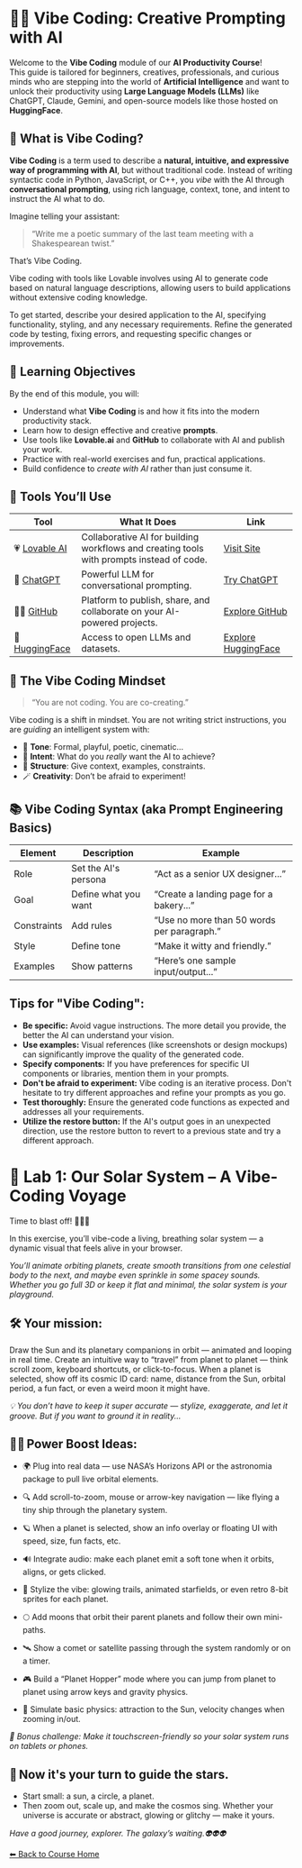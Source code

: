 # 🧠✨ Vibe Coding: Creative Prompting with AI

Welcome to the **Vibe Coding** module of our **AI Productivity Course**!  
This guide is tailored for beginners, creatives, professionals, and curious minds who are stepping into the world of **Artificial Intelligence** and want to unlock their productivity using **Large Language Models (LLMs)** like ChatGPT, Claude, Gemini, and open-source models like those hosted on **HuggingFace**.



## 📌 What is Vibe Coding?

**Vibe Coding** is a term used to describe a **natural, intuitive, and expressive way of programming with AI**, but without traditional code. Instead of writing syntactic code in Python, JavaScript, or C++, you *vibe* with the AI through **conversational prompting**, using rich language, context, tone, and intent to instruct the AI what to do.

Imagine telling your assistant:
> “Write me a poetic summary of the last team meeting with a Shakespearean twist.”

That’s Vibe Coding.

Vibe coding with tools like Lovable involves using AI to generate code based on natural language descriptions, allowing users to build applications without extensive coding knowledge. 

To get started, describe your desired application to the AI, specifying functionality, styling, and any necessary requirements. Refine the generated code by testing, fixing errors, and requesting specific changes or improvements. 



## 🎯 Learning Objectives

By the end of this module, you will:
- Understand what **Vibe Coding** is and how it fits into the modern productivity stack.
- Learn how to design effective and creative **prompts**.
- Use tools like **Lovable.ai** and **GitHub** to collaborate with AI and publish your work.
- Practice with real-world exercises and fun, practical applications.
- Build confidence to *create with AI* rather than just consume it.



## 🧰 Tools You’ll Use

| Tool | What It Does | Link |
|------|--------------|------|
| 💗 [Lovable AI](https://www.lovable.ai) | Collaborative AI for building workflows and creating tools with prompts instead of code. | [Visit Site](https://www.lovable.ai) |
| 🧠 [ChatGPT](https://chat.openai.com) | Powerful LLM for conversational prompting. | [Try ChatGPT](https://chat.openai.com) |
| 🧑‍💻 [GitHub](https://github.com) | Platform to publish, share, and collaborate on your AI-powered projects. | [Explore GitHub](https://github.com) |
| 🤗 [HuggingFace](https://huggingface.co) | Access to open LLMs and datasets. | [Explore HuggingFace](https://huggingface.co) |



## 🧬 The Vibe Coding Mindset

> “You are not coding. You are co-creating.”

Vibe coding is a shift in mindset. You are not writing strict instructions, you are *guiding* an intelligent system with:
- 🌈 **Tone**: Formal, playful, poetic, cinematic…
- 🎯 **Intent**: What do you *really* want the AI to achieve?
- 🧩 **Structure**: Give context, examples, constraints.
- 🪄 **Creativity**: Don’t be afraid to experiment!


## 📚 Vibe Coding Syntax (aka Prompt Engineering Basics)

| Element | Description | Example |
|--------|-------------|---------|
| Role | Set the AI's persona | “Act as a senior UX designer...” |
| Goal | Define what you want | “Create a landing page for a bakery...” |
| Constraints | Add rules | “Use no more than 50 words per paragraph.” |
| Style | Define tone | “Make it witty and friendly.” |
| Examples | Show patterns | “Here’s one sample input/output...” |


## Tips for "Vibe Coding":

- **Be specific:** Avoid vague instructions. The more detail you provide, the better the AI can understand your vision. 
- **Use examples:** Visual references (like screenshots or design mockups) can significantly improve the quality of the generated code. 
- **Specify components:** If you have preferences for specific UI components or libraries, mention them in your prompts. 
- **Don't be afraid to experiment:** Vibe coding is an iterative process. Don't hesitate to try different approaches and refine your prompts as you go. 
- **Test thoroughly:** Ensure the generated code functions as expected and addresses all your requirements. 
- **Utilize the restore button:** If the AI's output goes in an unexpected direction, use the restore button to revert to a previous state and try a different approach. 


# 🌌 Lab 1: Our Solar System – A Vibe-Coding Voyage

Time to blast off! 🚀🚀🚀

In this exercise, you’ll vibe-code a living, breathing solar system — a dynamic visual that feels alive in your browser.

_You’ll animate orbiting planets, create smooth transitions from one celestial body to the next, and maybe even sprinkle in some spacey sounds. Whether you go full 3D or keep it flat and minimal, the solar system is your playground._

## 🛠️ Your mission:

Draw the Sun and its planetary companions in orbit — animated and looping in real time.
Create an intuitive way to “travel” from planet to planet — think scroll zoom, keyboard shortcuts, or click-to-focus.
When a planet is selected, show off its cosmic ID card: name, distance from the Sun, orbital period, a fun fact, or even a weird moon it might have.

_💡 You don’t have to keep it super accurate — stylize, exaggerate, and let it groove. But if you want to ground it in reality..._

## 💪🏼 Power Boost Ideas:

- 🌍 Plug into real data — use NASA’s Horizons API or the astronomia package to pull live orbital elements.

- 🔍 Add scroll-to-zoom, mouse or arrow-key navigation — like flying a tiny ship through the planetary system.

- 🪐 When a planet is selected, show an info overlay or floating UI with speed, size, fun facts, etc.

- 🔊 Integrate audio: make each planet emit a soft tone when it orbits, aligns, or gets clicked.

- 🎨 Stylize the vibe: glowing trails, animated starfields, or even retro 8-bit sprites for each planet.

- 🌕 Add moons that orbit their parent planets and follow their own mini-paths.

- 🛰️ Show a comet or satellite passing through the system randomly or on a timer.

- 🎮 Build a “Planet Hopper” mode where you can jump from planet to planet using arrow keys and gravity physics.

- 🧲 Simulate basic physics: attraction to the Sun, velocity changes when zooming in/out.

_🎯 Bonus challenge: Make it touchscreen-friendly so your solar system runs on tablets or phones._

## 🧭 Now it's your turn to guide the stars.

- Start small: a sun, a circle, a planet.
- Then zoom out, scale up, and make the cosmos sing. Whether your universe is accurate or abstract, glowing or glitchy — make it yours.

_Have a good journey, explorer. The galaxy’s waiting.👽👽👽_

[⬅ Back to Course Home](../../README.md)